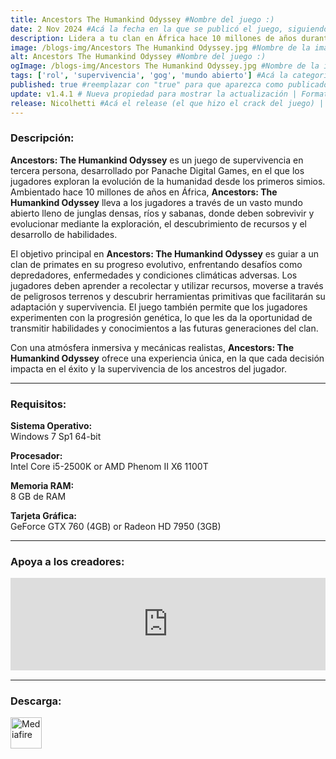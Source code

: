 ```yaml
---
title: Ancestors The Humankind Odyssey #Nombre del juego :)
date: 2 Nov 2024 #Acá la fecha en la que se publicó el juego, siguiendo este formato: Dia "30", Mes "Oct", Año "2024" = como debe quedar: 30 Oct 2024
description: Lidera a tu clan en África hace 10 millones de años durante los albores de la humanidad mientras exploras, expandes y evolucionas para sobrevivir en Ancestors The Humankind Odyssey. #Acá una mini descripción del juego
image: /blogs-img/Ancestors The Humankind Odyssey.jpg #Nombre de la imagen, por lo general es exactamente el mismo nombre que el juego excluyendo lo ":" (Dos puntos)
alt: Ancestors The Humankind Odyssey #Nombre del juego :)
ogImage: /blogs-img/Ancestors The Humankind Odyssey.jpg #Nombre de la imagen, por lo general es exactamente el mismo nombre que el juego excluyendo lo ":" (Dos puntos)
tags: ['rol', 'supervivencia', 'gog', 'mundo abierto'] #Acá la categoría o categorías del juego, si es más de una se coloca en este formato: ['categoría1', 'categoría2']
published: true #reemplazar con "true" para que aparezca como publicado
update: v1.4.1 # Nueva propiedad para mostrar la actualización | Formato: v1.0.0
release: Nicolhetti #Acá el release (el que hizo el crack del juego) | Formato: Nicolhetti
---
```


<!--En VSCode seleccionando una palabra, por ejemplo: "Ancestors The Humankind Odyssey" y apretando Ctrl+F2 se seleccionan todas las palabras iguales-->

### Descripción:
**Ancestors: The Humankind Odyssey** es un juego de supervivencia en tercera persona, desarrollado por Panache Digital Games, en el que los jugadores exploran la evolución de la humanidad desde los primeros simios. Ambientado hace 10 millones de años en África, **Ancestors: The Humankind Odyssey** lleva a los jugadores a través de un vasto mundo abierto lleno de junglas densas, ríos y sabanas, donde deben sobrevivir y evolucionar mediante la exploración, el descubrimiento de recursos y el desarrollo de habilidades.

El objetivo principal en **Ancestors: The Humankind Odyssey** es guiar a un clan de primates en su progreso evolutivo, enfrentando desafíos como depredadores, enfermedades y condiciones climáticas adversas. Los jugadores deben aprender a recolectar y utilizar recursos, moverse a través de peligrosos terrenos y descubrir herramientas primitivas que facilitarán su adaptación y supervivencia. El juego también permite que los jugadores experimenten con la progresión genética, lo que les da la oportunidad de transmitir habilidades y conocimientos a las futuras generaciones del clan.

Con una atmósfera inmersiva y mecánicas realistas, **Ancestors: The Humankind Odyssey** ofrece una experiencia única, en la que cada decisión impacta en el éxito y la supervivencia de los ancestros del jugador.

<!--Prompt para Chat-GPT: Hazme una descripción para el juego "Ancestors The Humankind Odyssey" y cada que menciones "Ancestors The Humankind Odyssey" ponlo en negrita -->

---

### Requisitos:
**Sistema Operativo:**  
Windows 7 Sp1 64-bit

**Procesador:**  
Intel Core i5-2500K or AMD Phenom II X6 1100T

**Memoria RAM:**  
8 GB de RAM

**Tarjeta Gráfica:**  
GeForce GTX 760 (4GB) or Radeon HD 7950 (3GB)

<!--Si falta o sobra un requisito se quita o se agrega manteniendo el mismo formato-->

---

### Apoya a los creadores:
<iframe src="https://store.steampowered.com/widget/536270/" frameborder="0" style="background-color: transparent; width: 100% !important; aspect-ratio: 646 / 190;"></iframe>

<!--Reemplazar los numeros (AppID) del juego (en este caso 2668510) por el numero (AppID) correspondiente con el juego a publicar-->
<!--El AppID se encuentra en la URL del Juego en Steam-->

---

### Descarga:

[<img src="https://gist.github.com/cxmeel/0dbc95191f239b631c3874f4ccf114e2/raw/download.svg" alt="Mediafire" height="50" />](https://www.mediafire.com/file/sgvoouz22crep7s/AncestorsTHO.zip/file)

<!-- # se debe reemplazar por el link de descarga-->

<!--NOMBRE-DEL-SERVICIO se debe reemplazar por el servicio donde está subido el juego-->